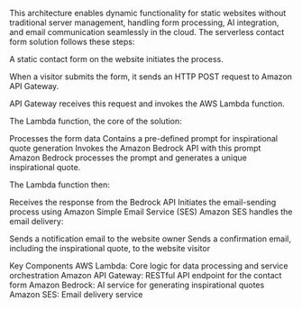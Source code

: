 This architecture enables dynamic functionality for static websites without traditional server management, handling form processing, AI integration, and email communication seamlessly in the cloud. The serverless contact form solution follows these steps:

A static contact form on the website initiates the process.

When a visitor submits the form, it sends an HTTP POST request to Amazon API Gateway.

API Gateway receives this request and invokes the AWS Lambda function.

The Lambda function, the core of the solution:

Processes the form data
Contains a pre-defined prompt for inspirational quote generation
Invokes the Amazon Bedrock API with this prompt
Amazon Bedrock processes the prompt and generates a unique inspirational quote.

The Lambda function then:

Receives the response from the Bedrock API
Initiates the email-sending process using Amazon Simple Email Service (SES)
Amazon SES handles the email delivery:

Sends a notification email to the website owner
Sends a confirmation email, including the inspirational quote, to the website visitor

Key Components
AWS Lambda: Core logic for data processing and service orchestration
Amazon API Gateway: RESTful API endpoint for the contact form
Amazon Bedrock: AI service for generating inspirational quotes
Amazon SES: Email delivery service

